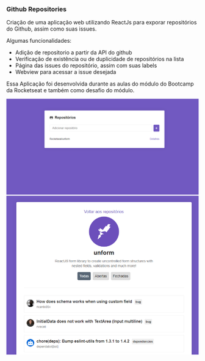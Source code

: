 ### Github Repositories

Criação de uma aplicação web utilizando ReactJs para exporar repositórios do Github, assim como suas issues.

Algumas funcionalidades: 

- Adição de repositorio a partir da API do github
- Verificação de existência ou de duplicidade de repositórios na lista
- Página das issues do repositório, assim com suas labels
- Webview para acessar a issue desejada


Essa Aplicação foi desenvolvida durante as aulas do módulo do Bootcamp da Rocketseat e também como desafio do módulo.

![Alt text](/assets/screens/GitExporer.png?raw=true)
![Alt text](/assets/screens/GitExporer2.png?raw=true)
